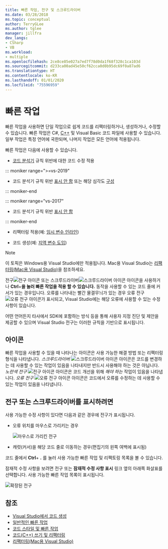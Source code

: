 ```yaml
---
title: 빠른 작업, 전구 및 스크루드라이버
ms.date: 03/28/2018
ms.topic: conceptual
author: TerryGLee
ms.author: tglee
manager: jillfra
dev_langs:
- CSharp
- VB
ms.workload:
- multiple
ms.openlocfilehash: 2ce8ce85e027a7ed7f78d0da1f68f328c1ca103d
ms.sourcegitcommit: d233ca00ad45e50cf62cca0d0b95dc69f0a87ad6
ms.translationtype: HT
ms.contentlocale: ko-KR
ms.lasthandoff: 01/01/2020
ms.locfileid: "75596959"
---
```

# <a name="quick-actions"></a>빠른 작업

빠른 작업을 사용하면 단일 작업으로 쉽게 코드를 리팩터링하거나, 생성하거나, 수정할 수 있습니다. 빠른 작업은 C#, [C++](/cpp/ide/writing-and-refactoring-code-cpp) 및 Visual Basic 코드 파일에 사용할 수 있습니다. 일부 작업은 특정 언어에 국한되며, 나머지 작업은 모든 언어에 적용됩니다.

빠른 작업은 다음에 사용할 수 있습니다.

- [코드 분석기](../code-quality/roslyn-analyzers-overview.md) 규칙 위반에 대한 코드 수정 적용

::: moniker range=">=vs-2019"

- 코드 분석기 규칙 위반 [표시 안 함](../code-quality/use-roslyn-analyzers.md#suppress-violations) 또는 해당 심각도 [구성](../code-quality/use-roslyn-analyzers.md#automatically-configure-rule-severity)

::: moniker-end

::: moniker range="vs-2017"

- 코드 분석기 규칙 위반 [표시 안 함](../code-quality/use-roslyn-analyzers.md#suppress-violations)

::: moniker-end

- 리팩터링 적용(예: [임시 변수 인라인](../ide/reference/inline-temporary-variable.md))

- 코드 생성(예: [지역 변수 도입](../ide/reference/introduce-local-variable.md))

> [!NOTE]
> 이 토픽은 Windows용 Visual Studio에만 적용됩니다. Mac용 Visual Studio는 [리팩터링(Mac용 Visual Studio)](/visualstudio/mac/refactoring)을 참조하세요.

전구![전구 아이콘](media/light-bulb-icon.png) 또는 스크루드라이버![스크루드라이버 아이콘](media/screwdriver-icon.png) 아이콘을 사용하거나 **Ctrl**+**을 눌러 빠른 작업을 적용 할 수 있습니다.** 동작을 사용할 수 있는 코드 줄에 커서가 있는 경우입니다. 오류를 나타내는 빨간 물결무늬가 있는 경우 오류 전구![오류 전구 아이콘](media/error-light-bulb-icon.png)가 표시되고, Visual Studio에는 해당 오류에 사용할 수 있는 수정 사항이 있습니다.

어떤 언어든지 타사에서 SDK에 포함하는 방식 등을 통해 사용자 지정 진단 및 제안을 제공할 수 있으며 Visual Studio 전구는 이러한 규칙을 기반으로 표시됩니다.

## <a name="icons"></a>아이콘

빠른 작업을 사용할 수 있을 때 나타나는 아이콘은 사용 가능한 해결 방법 또는 리팩터링 형식을 나타냅니다. *스크루드라이버* ![스크루드라이버 아이콘](media/screwdriver-icon.png) 아이콘은 코드를 변경하는 데 사용할 수 있는 작업이 있음을 나타내지만 반드시 사용해야 하는 것은 아닙니다. *노란색 전구* ![전구 아이콘](media/light-bulb-icon.png) 아이콘은 코드 개선을 위해 *해야 하는* 작업이 있음을 나타냅니다. *오류 전구* ![오류 전구 아이콘](media/error-light-bulb-icon.png) 아이콘은 코드에서 오류를 수정하는 데 사용할 수 있는 작업이 있음을 나타냅니다.

## <a name="to-see-a-light-bulb-or-screwdriver"></a>전구 또는 스크루드라이버를 표시하려면

사용 가능한 수정 사항이 있다면 다음과 같은 경우에 전구가 표시됩니다.

- 오류 위치를 마우스로 가리키는 경우

   ![마우스로 가리킨 전구](../ide/media/vs2015_lightbulb_hover.png)

- 캐럿(커서)을 해당 코드 줄로 이동하는 경우(편집기의 왼쪽 여백에 표시됨)

코드 줄에서 **Ctrl**+ **.** 를 눌러 사용 가능한 빠른 작업 및 리팩토링 목록을 볼 수 있습니다.

잠재적 수정 사항을 보려면 전구 또는 **잠재적 수정 사항 표시** 링크 옆의 아래쪽 화살표를 선택합니다. 사용 가능한 빠른 작업 목록이 표시됩니다.

![확장된 전구](../ide/media/vs2015_lightbulb_hover_expanded.png)

## <a name="see-also"></a>참조

- [Visual Studio에서 코드 생성](../ide/code-generation-in-visual-studio.md)
- [일반적인 빠른 작업](../ide/common-quick-actions.md)
- [코드 스타일 및 빠른 작업](../ide/code-styles-and-code-cleanup.md)
- [코드(C++) 쓰기 및 리팩터링](/cpp/ide/writing-and-refactoring-code-cpp)
- [리팩터링(Mac용 Visual Studio)](/visualstudio/mac/refactoring)
